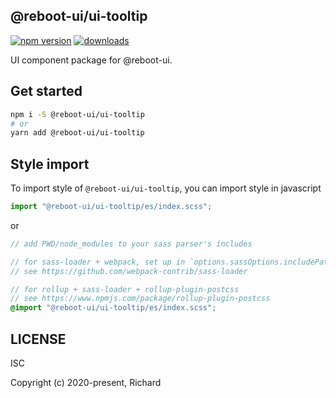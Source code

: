 ## @reboot-ui/ui-tooltip

[![npm version](https://img.shields.io/npm/v/@reboot-ui/ui-tooltip.svg)](https://www.npmjs.org/package/@reboot-ui/ui-tooltip)
[![downloads](https://img.shields.io/npm/dm/@reboot-ui/ui-tooltip.svg)](https://www.npmjs.org/package/@reboot-ui/ui-tooltip)

UI component package for @reboot-ui.

## Get started

```bash
npm i -S @reboot-ui/ui-tooltip
# or
yarn add @reboot-ui/ui-tooltip
```

## Style import

To import style of `@reboot-ui/ui-tooltip`, you can import style in javascript

```js
import "@reboot-ui/ui-tooltip/es/index.scss";
```

or

```scss
// add PWD/node_modules to your sass parser's includes

// for sass-loader + webpack, set up in `options.sassOptions.includePaths`,
// see https://github.com/webpack-contrib/sass-loader

// for rollup + sass-loader + rollup-plugin-postcss
// see https://www.npmjs.com/package/rollup-plugin-postcss
@import "@reboot-ui/ui-tooltip/es/index.scss";
```
## LICENSE

ISC

Copyright (c) 2020-present, Richard
